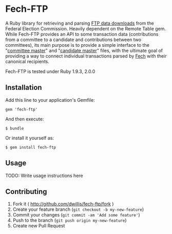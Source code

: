# Fech-FTP

A Ruby library for retrieving and parsing [FTP data downloads](http://www.fec.gov/finance/disclosure/ftp_download.shtml) from the Federal Election Commission. Heavily dependent on the Remote Table gem. While Fech-FTP provides an API to some transaction data (contributions from a committee to a candidate and contributions between two committees), its main purpose is to provide a simple interface to the "[committee master](http://www.fec.gov/finance/disclosure/metadata/DataDictionaryCommitteeMaster.shtml)" and "[candidate master](http://www.fec.gov/finance/disclosure/metadata/DataDictionaryCandidateMaster.shtml)" files, with the ultimate goal of providing a way to connect individual transactions parsed by [Fech](https://github.com/NYTimes/Fech) with their canonical recipients.

Fech-FTP is tested under Ruby 1.9.3, 2.0.0  

## Installation

Add this line to your application's Gemfile:

    gem 'fech-ftp'

And then execute:

    $ bundle

Or install it yourself as:

    $ gem install fech-ftp

## Usage

TODO: Write usage instructions here

## Contributing

1. Fork it ( http://github.com/dwillis/fech-ftp/fork )
2. Create your feature branch (`git checkout -b my-new-feature`)
3. Commit your changes (`git commit -am 'Add some feature'`)
4. Push to the branch (`git push origin my-new-feature`)
5. Create new Pull Request
